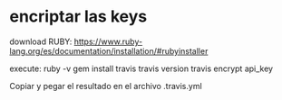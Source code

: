 # encriptar las keys
download RUBY: https://www.ruby-lang.org/es/documentation/installation/#rubyinstaller

execute:
    ruby -v
    gem install travis
    travis version
    travis encrypt api_key

Copiar y pegar el resultado en el archivo .travis.yml
